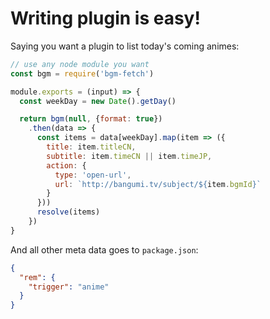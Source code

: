 # Writing plugin is easy!

Saying you want a plugin to list today's coming animes:

```js
// use any node module you want
const bgm = require('bgm-fetch')

module.exports = (input) => {
  const weekDay = new Date().getDay()

  return bgm(null, {format: true})
    .then(data => {
      const items = data[weekDay].map(item => ({
        title: item.titleCN,
        subtitle: item.timeCN || item.timeJP,
        action: {
          type: 'open-url',
          url: `http://bangumi.tv/subject/${item.bgmId}`
        }
      }))
      resolve(items)
    })
}
```

And all other meta data goes to `package.json`:

```json
{
  "rem": {
    "trigger": "anime"
  }
}
```